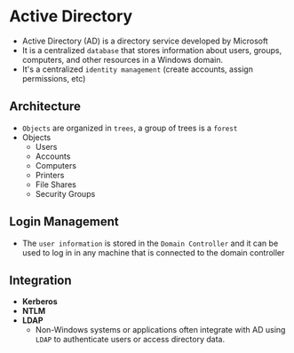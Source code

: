 # Active Directory

- Active Directory (AD) is a directory service developed by Microsoft
- It is a centralized `database` that stores information about users, groups, computers, and other resources in a Windows domain.
- It's a centralized `identity management` (create accounts, assign permissions, etc)

## Architecture

- `Objects` are organized in `trees`, a group of trees is a `forest`
- Objects
  - Users
  - Accounts
  - Computers
  - Printers
  - File Shares
  - Security Groups

## Login Management

- The `user information` is stored in the `Domain Controller` and it can be used to log in in any machine that is connected to the domain controller

## Integration

- **Kerberos**
- **NTLM**
- **LDAP**
  - Non-Windows systems or applications often integrate with AD using `LDAP` to authenticate users or access directory data.
